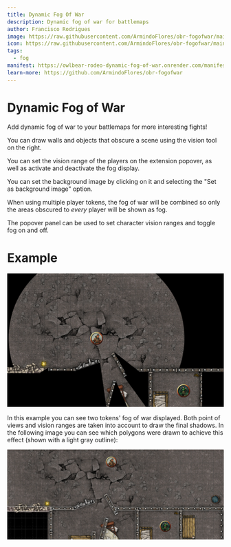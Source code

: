 ```yaml
---
title: Dynamic Fog Of War
description: Dynamic fog of war for battlemaps
author: Francisco Rodrigues
image: https://raw.githubusercontent.com/ArmindoFlores/obr-fogofwar/main/public/example.png
icon: https://raw.githubusercontent.com/ArmindoFlores/obr-fogofwar/main/public/icon.svg
tags:
  - fog
manifest: https://owlbear-rodeo-dynamic-fog-of-war.onrender.com/manifest.json
learn-more: https://github.com/ArmindoFlores/obr-fogofwar
---
```


# Dynamic Fog of War

Add dynamic fog of war to your battlemaps for more interesting fights!

You can draw walls and objects that obscure a scene using the vision tool on the right.

You can set the vision range of the players on the extension popover, as well as activate and deactivate the fog display.

You can set the background image by clicking on it and selecting the "Set as background image" option.

When using multiple player tokens, the fog of war will be combined so only the areas obscured to *every* player will be shown as fog.

The popover panel can be used to set character vision ranges and toggle fog on and off.

# Example

![Vision Example](https://raw.githubusercontent.com/ArmindoFlores/obr-fogofwar/main/public/example.png)

In this example you can see two tokens' fog of war displayed. Both point of views and vision ranges are taken into account to draw the final shadows. In the following image you can see which polygons were drawn to achieve this effect (shown with a light gray outline):

![Polygon Example](https://raw.githubusercontent.com/ArmindoFlores/obr-fogofwar/main/public/example-explanation.png)